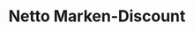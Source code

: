 ---
title: "Netto Marken-Discount"
url: /lauter-bernsbach/netto-marken-discount-auer-strasse/
shop: Supermarkt
---